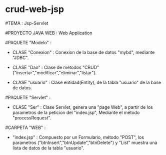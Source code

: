 # crud-web-jsp

#TEMA :   Jsp-Servlet

#PROYECTO JAVA WEB :   Web Application

#PAQUETE "Modelo" : 
    
   - CLASE "Conexion" :  Conexion de la base de datos "mybd", mediante "JDBC".
    
   - CLASE "Dao" :  Clase de métodos "CRUD" ("insertar","modificar","eliminar","listar").
    
   - CLASE "usuario" :  Clase entidad(Entity), de la tabla "usuario" de la base de datos.

#PAQUETE "Servlet" :
    
   - CLASE "Ser" :  Clase Servlet, genera una "page Web",  a partir de los parametros 
        de la peticion del "index.jsp", Mediante el método "processRequest".
    
#CARPETA "WEB" : 

  - "index.jsp" :  Compuesto por un Formulario, método "POST", los parametros 
        ("btnInsert","btnUpdate","btnDelete") y "List" muestra una lista
        de datos de la tabla "usuario".
    
    
